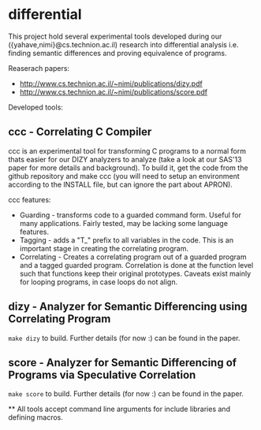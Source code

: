 differential
============

This project hold several experimental tools developed during our ({yahave,nimi}@cs.technion.ac.il) research into differential analysis i.e. finding semantic differences and proving equivalence of programs.

Reaserach papers: 
  - http://www.cs.technion.ac.il/~nimi/publications/dizy.pdf
  - http://www.cs.technion.ac.il/~nimi/publications/score.pdf

Developed tools:

ccc - Correlating C Compiler
----------------------------
ccc is an experimental tool for transforming C programs to a normal form thats easier for our DIZY analyzers to analyze (take a look at our SAS'13 paper for more details and background). To build it, get the code from the github repository and make ccc (you will need to setup an environment according to the INSTALL file, but can ignore the part about APRON).

ccc features:

- Guarding - transforms code to a guarded command form. Useful for many applications. Fairly tested, may be lacking some language features.
- Tagging - adds a "T_" prefix to all variables in the code. This is an important stage in creating the correlating program.
- Correlating - Creates a correlating program out of a guarded program and a tagged guarded program. Correlation is done at the function level such that functions keep their original prototypes. Caveats exist mainly for looping programs, in case loops do not align.


dizy - Analyzer for Semantic Differencing using Correlating Program
--------------------------------------------------------------------
``make dizy`` to build. Further details (for now :) can be found in the paper.

score - Analyzer for Semantic Differencing of Programs via Speculative Correlation
----------------------------------------------------------------
``make score`` to build. Further details (for now :) can be found in the paper.


** All tools accept command line arguments for include libraries and defining macros. 
